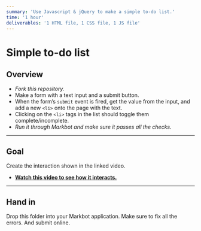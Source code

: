 ```yaml
---
summary: 'Use Javascript & jQuery to make a simple to-do list.'
time: '1 hour'
deliverables: '1 HTML file, 1 CSS file, 1 JS file'
---
```


# Simple to-do list

## Overview

- *Fork this repository.*
- Make a form with a text input and a submit button.
- When the form’s `submit` event is fired, get the value from the input, and add a new `<li>` onto the page with the text.
- Clicking on the `<li>` tags in the list should toggle them complete/incomplete.
- *Run it through Markbot and make sure it passes all the checks.*

---

## Goal

Create the interaction shown in the linked video.

- [**Watch this video to see how it interacts.**](https://youtu.be/BHxLxomMYSc)

---

## Hand in

Drop this folder into your Markbot application. Make sure to fix all the errors. And submit online.
